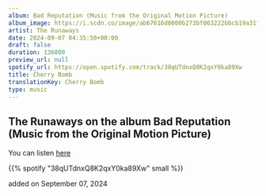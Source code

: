 ```yaml
---
album: Bad Reputation (Music from the Original Motion Picture)
album_image: https://i.scdn.co/image/ab67616d0000b273bf063222bbcb19a31fdec640
artist: The Runaways
date: 2024-09-07 04:35:50+00:00
draft: false
duration: 136800
preview_url: null
spotify_url: https://open.spotify.com/track/38qUTdnxQ8K2qxY0ka89Xw
title: Cherry Bomb
translationKey: Cherry Bomb
type: music
---
```


## The Runaways on the album Bad Reputation (Music from the Original Motion Picture)

You can listen [here](https://open.spotify.com/track/38qUTdnxQ8K2qxY0ka89Xw)

{{% spotify "38qUTdnxQ8K2qxY0ka89Xw" small %}}

added on September 07, 2024